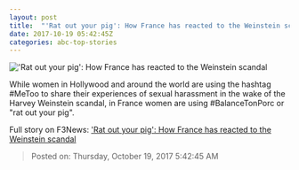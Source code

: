 ```yaml
---
layout: post
title:  "'Rat out your pig': How France has reacted to the Weinstein scandal"
date: 2017-10-19 05:42:45Z
categories: abc-top-stories
---
```


!['Rat out your pig': How France has reacted to the Weinstein scandal](http://www.abc.net.au/news/image/9037116-1x1-700x700.jpg)

While women in Hollywood and around the world are using the hashtag #MeToo to share their experiences of sexual harassment in the wake of the Harvey Weinstein scandal, in France women are using #BalanceTonPorc or "rat out your pig".


Full story on F3News: ['Rat out your pig': How France has reacted to the Weinstein scandal](http://www.f3nws.com/n/FFqvzH)

> Posted on: Thursday, October 19, 2017 5:42:45 AM
